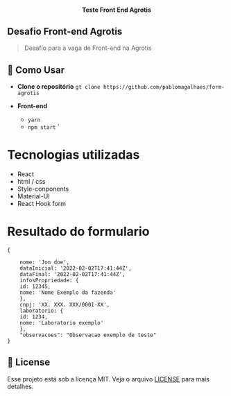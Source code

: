 <h4 align="center"> 
    Teste Front End Agrotis
</h4>

## Desafio Front-end Agrotis
> Desafio para a vaga de Front-end na Agrotis 

## :page_with_curl: Como Usar
- **Clone o repositório** `gt clone https://github.com/pablomagalhaes/form-agrotis`
    
- **Front-end** 
    - ```yarn```
    - ```npm start``` `

# Tecnologias utilizadas
- React
- html / css 
- Style-conponents
- Material-UI
- React Hook form

# Resultado do formulario
```
{
    
    nome: 'Jon doe',
    dataInicial: '2022-02-02T17:41:44Z',
    dataFinal: '2022-02-02T17:41:44Z',
    infosPropriedade: {
    id: 12345,
    nome: 'Nome Exemplo da fazenda'
    },
    cnpj: 'XX. XXX. XXX/0001-XX',
    laboratorio: {
    id: 1234,
    nome: 'Laboratorio exemplo'
    },
    "observacoes": "Observacao exemplo de teste"
}
```

## :memo: License

Esse projeto está sob a licença MIT. Veja o arquivo [LICENSE](LICENSE) para mais detalhes.